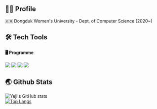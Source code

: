 ## 👩‍💼 Profile
🇰🇷 Dongduk Women's University - Dept. of Computer Science (2020~)<br/>
## 🛠️ Tech Tools
#### 🖥️ Programme
<img src="https://img.shields.io/badge/React Native-61DAFB?style=flat-square&logo=React&logoColor=black">  <img src="https://img.shields.io/badge/javascript-F7DF1E?style=flat&logo=javascript&logoColor=black">  <img src="https://img.shields.io/badge/html-E34F26?style=flat&logo=html5&logoColor=white">  <img src="https://img.shields.io/badge/css-1572B6?style=flat&logo=css3&logoColor=white">


## 🌏 Github Stats
![Yeji's GitHub stats](https://github-readme-stats.vercel.app/api?username=Li5ht&show_icons=true&theme=omni)
<br>
[![Top Langs](https://github-readme-stats.vercel.app/api/top-langs/?username=Li5ht&layout=compact&langs_count=5&theme=dark&hide=c%23)](https://github.com/Li5ht/github-readme-stats)


